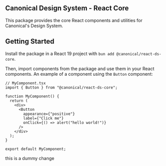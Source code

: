 ## Canonical Design System - React Core

This package provides the core React components and utilities for Canonical's Design System.

## Getting Started

Install the package in a React 19 project with `bun add @canonical/react-ds-core`.

Then, import components from the package and use them in your React components. 
An example of a component using the `Button` component:
```tsx
// MyComponent.tsx
import { Button } from "@canonical/react-ds-core";

function MyComponent() {
  return (
    <div>
      <Button
        appearance={"positive"}
        label={"Click me"}
        onClick={() => alert("hello world!")}
      />
    </div>
  );
}

export default MyComponent;
```

this is a dummy change